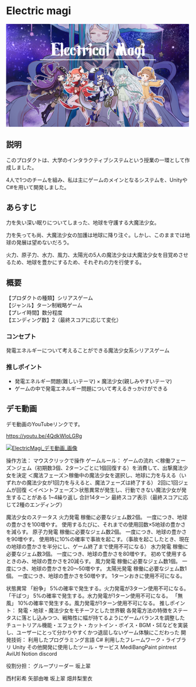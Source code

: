 # Electric magi
<img src="./Electric Magiタイトル画像.png" width="500">

## **説明**
このプロダクトは、大学のインタラクティブシステムという授業の一環として作成しました。

4人で1つのチームを組み、私は主にゲームのメインとなるシステムを、UnityやC#を用いて開発しました。

## **あらすじ**
力を失い深い眠りについてしまった、地球を守護する大魔法少女。

力を失っても尚、大魔法少女の加護は地球に降り注ぐ。しかし、このままでは地球の発展は望めないだろう。 

火力、原子力、水力、風力、太陽光の5人の魔法少女は大魔法少女を目覚めさせるため、地球を豊かにするため、それぞれの力を行使する。

## **概要**
【プロダクトの種類】シリアスゲーム   
【ジャンル】ターン制戦略ゲーム   
【プレイ時間】数分程度   
【エンディング数】2（最終スコアに応じて変化）   

### **コンセプト**
発電エネルギーについて考えることができる魔法少女系シリアスゲーム

### **推しポイント**
* 発電エネルギー問題(難しいテーマ) × 魔法少女(親しみやすいテーマ)
* ゲームの中で発電エネルギー問題について考えるきっかけができる

## **デモ動画**
デモ動画のYouTubeリンクです。

https://youtu.be/4QdkWloLGRg

[![ElectricMagi_デモ動画_画像](https://user-images.githubusercontent.com/64635773/225584694-5534a537-06d2-4946-9f4b-bb354d55741a.jpg)](https://youtu.be/4QdkWloLGRg)


操作方法：
マウスクリックで操作
ゲームルール：
ゲームの流れ
＜稼働フェーズ＞ジェム（初期数3個、2ターンごとに1個回復する）を消費して、出撃魔法少女を決定
＜魔法フェーズ＞稼働中の魔法少女を選択し、地球に力を与える（いずれかの魔法少女が1回力を与えると、魔法フェーズは終了する）
2回に1回ジェムが回復
＜イベントフェーズ＞状態異常が発生し、行動できない魔法少女が発生することがある
1~4繰り返し 合計14ターン
最終スコア表示（最終スコアに応じて2種のエンディング）

魔法少女のステータス
火力発電
稼働に必要なジェム数2個。
一度につき、地球の豊かさを100増やす。
使用するたびに、それまでの使用回数×5地球の豊かさを減らす。
原子力発電
稼働に必要なジェム数2個。
一度につき、地球の豊かさを90増やす。
使用時に10%の確率で事故を起こす。（事故を起こしたとき、現在の地球の豊かさを半分にし、ゲーム終了まで使用不可になる）
水力発電
稼働に必要なジェム数3個。
一度につき、地球の豊かさを80増やす。
初めて使用するときのみ、地球の豊かさを20減らす。
風力発電
稼働に必要なジェム数1個。
一度につき、地球の豊かさを20～50増やす。
太陽光発電
稼働に必要なジェム数1個。
一度につき、地球の豊かさを50増やす。
1ターンおきに使用不可になる。

状態異常
「紛争」
5%の確率で発生する。火力発電が3ターン使用不可になる。
「干ばつ」
5%の確率で発生する。水力発電が1ターン使用不可になる。
「無風」
10%の確率で発生する。風力発電が1ターン使用不可になる。
推しポイント：
発電・地球・魔法少女をモチーフとした世界観
各発電方法の特徴をステータスに落とし込みつつ、戦略性に幅が持てるようにゲームバランスを調整した
チュートリアル機能・エフェクト・カットイン・ボイス・BGM・SEなどを実装し、ユーザーにとって分かりやすくかつ退屈しないゲーム体験にこだわった
開発技術：
利用したプログラミング言語
C#
利用したフレームワーク・ライブラリ
Unity
その他開発に使用したツール・サービス
MediBangPaint
pintrest
AviUtl
Notion
discord






役割分担：
グループリーダー
坂上翠

西村彩希
矢部由唯
坂上翠
畑井梨里衣


